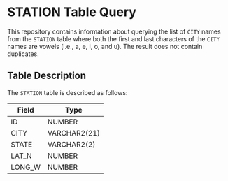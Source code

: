 # STATION Table Query

This repository contains information about querying the list of `CITY` names from the `STATION` table where both the first and last characters of the `CITY` names are vowels (i.e., a, e, i, o, and u). The result does not contain duplicates.

## Table Description

The `STATION` table is described as follows:

| Field        | Type           |
|--------------|----------------|
| ID           | NUMBER         |
| CITY         | VARCHAR2(21)   |
| STATE        | VARCHAR2(2)    |
| LAT_N        | NUMBER         |
| LONG_W       | NUMBER         |